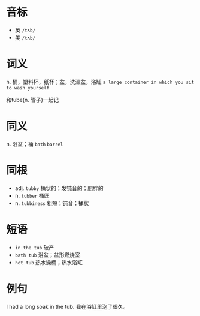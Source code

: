 # 音标

- 英 `/tʌb/`
- 美 `/tʌb/`

# 词义

n. 桶，塑料杯，纸杯；盆，洗澡盆，浴缸
`a large container in which you sit to wash yourself`



和tube(n. 管子)一起记

# 同义

n. 浴盆；桶
`bath` `barrel`

# 同根

- adj. `tubby` 桶状的；发钝音的；肥胖的
- n. `tubber` 桶匠
- n. `tubbiness` 粗短；钝音；桶状

# 短语

- `in the tub` 破产
- `bath tub` 浴盆；盆形燃烧室
- `hot tub` 热水澡桶；热水浴缸

# 例句

I had a long soak in the tub.
我在浴缸里泡了很久。


